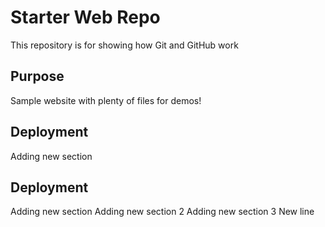 # Starter Web Repo

This repository is for showing how Git and GitHub work

## Purpose

Sample website with plenty of files for demos!

## Deployment

Adding new section


## Deployment

Adding new section
Adding new section 2
Adding new section 3
New line

 


